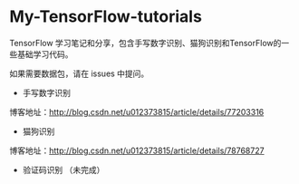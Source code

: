 # My-TensorFlow-tutorials
TensorFlow 学习笔记和分享，包含手写数字识别、猫狗识别和TensorFlow的一些基础学习代码。

如果需要数据包，请在 issues 中提问。

* 手写数字识别

博客地址：http://blog.csdn.net/u012373815/article/details/77203316

* 猫狗识别

博客地址：http://blog.csdn.net/u012373815/article/details/78768727

* 验证码识别 （未完成）
